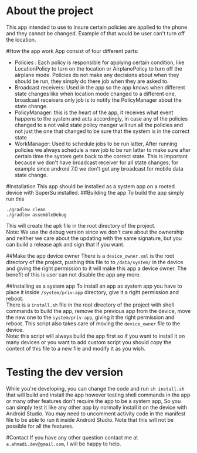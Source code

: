 # About the project
This app intended to use to insure certain policies are applied to the phone and
they cannot be changed. Example of that would be user can't turn off the location. 

#How the app work
App consist of four different parts:
* Policies : Each policy is responsible for applying certain condition, like LocationPolicy to turn 
on the location or AirplanePolicy to turn off the airplane mode. Policies do not make any decisions
about when they should be run, they simply do there job when they are asked to.
* Broadcast receivers: Used in the app so the app knows when different state changes like when location
mode changed to a different one, broadcast receivers only job is to notify the PolicyManager about 
the state change.
* PolicyManager: this is the heart of the app, it receives what event happens to the system
and acts accordingly, in case any of the policies changed to a not valid state policy manger will run
all the policies and not just the one that changed to be sure that the system is in the correct state
* WorkManager: Used to schedule jobs to be run latter, After running policies we always schedule a new job
to be run latter to make sure after certain time the system gets back to the correct state. This is 
important because we don't have broadcast receiver for all state changes, for example since android 7.0
we don't get any broadcast for mobile data state change.

#Installation
This app should be installed as a system app on a rooted device with SuperSu installed.
##Building the app
To build the app simply run this
```
./gradlew clean
./gradlew assembleDebug
```

This will create the apk file in the root directory of the project.<br> 
Note: We use the debug version since we don't care about the ownership and neither we 
care about the updating with the same signature, but you can build a release apk and sign that if you
want.

##Make the app device owner
There is a `device_owner.xml` is the root directory of the project, pushing this file to to `/data/system/`
in the device and giving the right permission to it will make this app a device owner. The benefit
of this is user  can not disable the app any more. 

##Installing as a system app
To install an app as system app you have to place it inside `/system/priv-app` directory, 
give it a right permission and reboot. <br>
There is a `install.sh` file in the root directory of the project with shell commands to 
build the app, remove the previous app from the device, move the new one to the `system/priv-app`, giving it the 
right permission and reboot. This script also takes care of moving the  `device_owner` file
to the device. <br>
Note: this script will always build the app first so if you want to install it on many devices or 
you want to add custom script you should copy the content of this file to a new file and modify it as
you wish. 

# Testing the dev version
While you're developing, you can change the code and run `sh install.sh` that will build and install the app
however testing shell commands in the app or many other features don't require the app to
be a system app, So you can simply test it like any other app by normally install it on the device 
with Android Studio. You may need to uncomment activity code in the manifest file to be able to run
it inside Android Studio. Note that this will not be possible for all the features.  


#Contact
If you have any other question contact me at `a.ahmadi.dev@gmail.com`, I will be happy to help.
